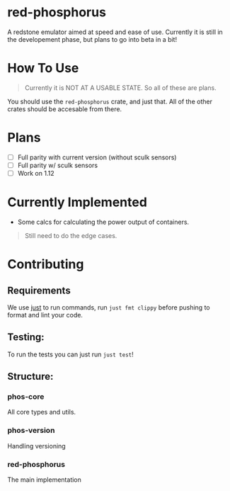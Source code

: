 # red-phosphorus
A redstone emulator aimed at speed and ease of use. Currently it is still in the developement phase, but plans to go into beta in a bit!

# How To Use
> Currently it is NOT AT A USABLE STATE. So all of these are plans.

You should use the `red-phosphorus` crate, and just that. All of the other crates should be accesable from there.

# Plans
- [ ] Full parity with current version (without sculk sensors)
- [ ] Full parity w/ sculk sensors
- [ ] Work on 1.12

# Currently Implemented
- Some calcs for calculating the power output of containers.
> Still need to do the edge cases.

# Contributing

## Requirements
We use [just](https://github.com/casey/just) to run commands, run `just fmt clippy` before pushing to format and lint your code.

## Testing:
To run the tests you can just run `just test`!

## Structure:
### phos-core
All core types and utils.
### phos-version
Handling versioning
### red-phosphorus
The main implementation
